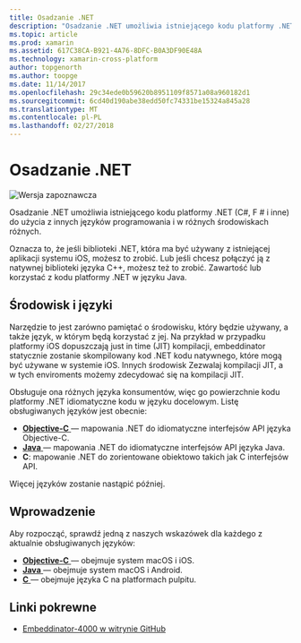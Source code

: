 ```yaml
---
title: Osadzanie .NET
description: "Osadzanie .NET umożliwia istniejącego kodu platformy .NET (C#, F # i inne) do użycia z innych języków programowania"
ms.topic: article
ms.prod: xamarin
ms.assetid: 617C38CA-B921-4A76-8DFC-B0A3DF90E48A
ms.technology: xamarin-cross-platform
author: topgenorth
ms.author: toopge
ms.date: 11/14/2017
ms.openlocfilehash: 29c34ede0b59620b8951109f8571a08a960182d1
ms.sourcegitcommit: 6cd40d190abe38edd50fc74331be15324a845a28
ms.translationtype: MT
ms.contentlocale: pl-PL
ms.lasthandoff: 02/27/2018
---
```

# <a name="net-embedding"></a>Osadzanie .NET

![Wersja zapoznawcza](~/media/shared/preview.png)

Osadzanie .NET umożliwia istniejącego kodu platformy .NET (C#, F # i inne) do użycia z innych języków programowania i w różnych środowiskach różnych.

Oznacza to, że jeśli biblioteki .NET, która ma być używany z istniejącej aplikacji systemu iOS, możesz to zrobić.   Lub jeśli chcesz połączyć ją z natywnej biblioteki języka C++, możesz też to zrobić.   Zawartość lub korzystać z kodu platformy .NET w języku Java.

## <a name="environments-and-languages"></a>Środowisk i języki

Narzędzie to jest zarówno pamiętać o środowisku, który będzie używany, a także język, w którym będą korzystać z jej.   Na przykład w przypadku platformy iOS dopuszczają just in time (JIT) kompilacji, embeddinator statycznie zostanie skompilowany kod .NET kodu natywnego, które mogą być używane w systemie iOS.  Innych środowisk Zezwalaj kompilacji JIT, a w tych enviroments możemy zdecydować się na kompilacji JIT.

Obsługuje ona różnych języka konsumentów, więc go powierzchnie kodu platformy .NET idiomatyczne kodu w języku docelowym.   Listę obsługiwanych języków jest obecnie:

- [**Objective-C** ](objective-c/index.md) — mapowania .NET do idiomatyczne interfejsów API języka Objective-C.
- [**Java** ](android/index.md) — mapowania .NET do idiomatyczne interfejsów API języka Java.
- **C**: mapowanie .NET do zorientowane obiektowo takich jak C interfejsów API.

Więcej języków zostanie nastąpić później.

## <a name="getting-started"></a>Wprowadzenie

Aby rozpocząć, sprawdź jedną z naszych wskazówek dla każdego z aktualnie obsługiwanych języków:

- [**Objective-C** ](get-started/objective-c/index.md) — obejmuje system macOS i iOS.
- [**Java** ](get-started/java/index.md) — obejmuje system macOS i Android.
- [**C** ](get-started/c.md) — obejmuje języka C na platformach pulpitu.


## <a name="related-links"></a>Linki pokrewne

- [Embeddinator-4000 w witrynie GitHub](https://github.com/mono/Embeddinator-4000)
